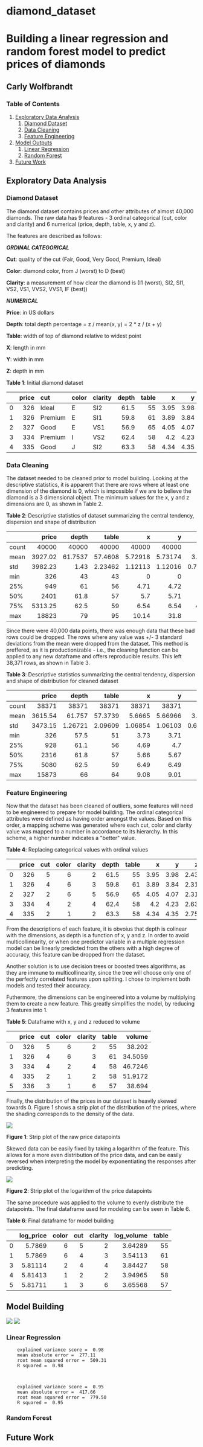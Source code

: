 # diamond_dataset
# Building a linear regression and random forest model to predict prices of diamonds
## Carly Wolfbrandt

### Table of Contents
1. [Exploratory Data Analysis](#eda)
    1. [Diamond Dataset](#dataset) 
    2. [Data Cleaning](#cleaning)
    3. [Feature Engineering](#engineering)
4. [Model Outputs](#model)
    1. [Linear Regression](#lm)
    2. [Random Forest](#rf)
5. [Future Work](#future_work)

## Exploratory Data Analysis <a name="eda"></a>

### Diamond Dataset <a name="dataset"></a>

The diamond dataset contains prices and other attributes of almost 40,000 diamonds. The raw data has 9 features - 3 ordinal categorical (cut, color and clarity) and 6 numerical (price, depth, table, x, y and z).

The features are described as follows: 

***ORDINAL CATEGORICAL***

**Cut**: quality of the cut (Fair, Good, Very Good, Premium, Ideal)

**Color**: diamond color, from J (worst) to D (best)

**Clarity**: a measurement of how clear the diamond is (I1 (worst), SI2, SI1, VS2, VS1, VVS2, VVS1, IF (best))

***NUMERICAL***

**Price**: in US dollars

**Depth**: total depth percentage = z / mean(x, y) = 2 * z / (x + y)

**Table**: width of top of diamond relative to widest point

**X**: length in mm 

**Y**: width in mm

**Z**: depth in mm 

**Table 1**: Initial diamond dataset 

|    |   price | cut     | color   | clarity   |   depth |   table |    x |    y |    z |
|---:|--------:|:--------|:--------|:----------|--------:|--------:|-----:|-----:|-----:|
|  0 |     326 | Ideal   | E       | SI2       |    61.5 |      55 | 3.95 | 3.98 | 2.43 |
|  1 |     326 | Premium | E       | SI1       |    59.8 |      61 | 3.89 | 3.84 | 2.31 |
|  2 |     327 | Good    | E       | VS1       |    56.9 |      65 | 4.05 | 4.07 | 2.31 |
|  3 |     334 | Premium | I       | VS2       |    62.4 |      58 | 4.2  | 4.23 | 2.63 |
|  4 |     335 | Good    | J       | SI2       |    63.3 |      58 | 4.34 | 4.35 | 2.75 |

### Data Cleaning <a name="cleaning"></a>

The dataset needed to be cleaned prior to model building. Looking at the descriptive statistics, it is apparent that there are rows where at least one dimension of the diamond is 0, which is impossible if we are to believe the diamond is a 3 dimensional object. The minimum values for the x, y and z dimensions are 0, as shown in Table 2.

**Table 2**: Descriptive statistics of dataset summarizing the central tendency, dispersion and shape of distribution

|       |    price |      depth |       table |           x |           y |            z |
|:------|---------:|-----------:|------------:|------------:|------------:|-------------:|
| count | 40000    | 40000      | 40000       | 40000       | 40000       | 40000        |
| mean  |  3927.02 |    61.7537 |    57.4608  |     5.72918 |     5.73174 |     3.53813  |
| std   |  3982.23 |     1.43   |     2.23462 |     1.12113 |     1.12016 |     0.709047 |
| min   |   326    |    43      |    43       |     0       |     0       |     0        |
| 25%   |   949    |    61      |    56       |     4.71    |     4.72    |     2.91     |
| 50%   |  2401    |    61.8    |    57       |     5.7     |     5.71    |     3.52     |
| 75%   |  5313.25 |    62.5    |    59       |     6.54    |     6.54    |     4.0325   |
| max   | 18823    |    79      |    95       |    10.14    |    31.8     |    31.8      |

Since there were 40,000 data points, there was enough data that these bad rows could be dropped. The rows where any value was +/- 3 standard deviations from the mean were dropped from the dataset. This method is preffered, as it is productionizable - i.e., the cleaning function can be applied to any new dataframe and offers reproducible results. This left 38,371 rows, as shown in Table 3. 

**Table 3**: Descriptive statistics summarizing the central tendency, dispersion and shape of distribution for cleaned dataset

|       |    price |       depth |       table |           x |           y |            z |
|:------|---------:|------------:|------------:|------------:|------------:|-------------:|
| count | 38371    | 38371       | 38371       | 38371       | 38371       | 38371        |
| mean  |  3615.54 |    61.757   |    57.3739  |     5.6665  |     5.66966 |     3.50025  |
| std   |  3473.15 |     1.26721 |     2.09609 |     1.06854 |     1.06103 |     0.660391 |
| min   |   326    |    57.5     |    51       |     3.73    |     3.71    |     1.53     |
| 25%   |   928    |    61.1     |    56       |     4.69    |     4.7     |     2.89     |
| 50%   |  2316    |    61.8     |    57       |     5.66    |     5.67    |     3.5      |
| 75%   |  5080    |    62.5     |    59       |     6.49    |     6.49    |     4.02     |
| max   | 15873    |    66       |    64       |     9.08    |     9.01    |     5.65     |

### Feature Engineering <a name="engineering"></a>

Now that the dataset has been cleaned of outliers, some features will need to be engineered to prepare for model building. The ordinal categorical attributes were defined as having order amongst the values. Based on this order, a mapping scheme was  generated where each cut, color and clarity value was mapped to a number in accordance to its hierarchy. In this scheme, a higher number indicates a "better" value.

**Table 4**: Replacing categorical values with ordinal values

|    |   price |   cut |   color |   clarity | depth |   table |    x |    y |    z |
|---:|--------:|------:|--------:|----------:|--------:|--------:|-----:|-----:|-----:|
|  0 |     326 |     5 |       6 |         2 |    61.5 |      55 | 3.95 | 3.98 | 2.43 |
|  1 |     326 |     4 |       6 |         3 |    59.8 |      61 | 3.89 | 3.84 | 2.31 |
|  2 |     327 |     2 |       6 |         5 |    56.9 |      65 | 4.05 | 4.07 | 2.31 |
|  3 |     334 |     4 |       2 |         4 |    62.4 |      58 | 4.2  | 4.23 | 2.63 |
|  4 |     335 |     2 |       1 |         2 |    63.3 |      58 | 4.34 | 4.35 | 2.75 |

From the descriptions of each feature, it is obvoius that depth is colinear with the dimensions, as depth is a function of x, y and z. In order to avoid multicollinearity, or when one predictor variable in a multiple regression model can be linearly predicted from the others with a high degree of accuracy, this feature can be dropped from the dataset.

Another solution is to use decision trees or boosted trees algorithms, as they are immune to multicollinearity, since the tree will choose only one of the perfectly correlated features upon splitting. I chose to implement both models and tested their accuracy. 

Futhermore, the dimensions can be engineered into a volume by multiplying them to create a new feature. This greatly simplifies the model, by reducing 3 features into 1.

**Table 5**: Dataframe with x, y and z reduced to volume

|    |   price |   cut |   color |   clarity |   table |   volume |
|---:|--------:|------:|--------:|----------:|--------:|---------:|
|  0 |     326 |     5 |       6 |         2 |      55 |  38.202  |
|  1 |     326 |     4 |       6 |         3 |      61 |  34.5059 |
|  3 |     334 |     4 |       2 |         4 |      58 |  46.7246 |
|  4 |     335 |     2 |       1 |         2 |      58 |  51.9172 |
|  5 |     336 |     3 |       1 |         6 |      57 |  38.694  |

Finally, the distribution of the prices in our dataset is heavily skewed towards 0. Figure 1 shows a strip plot of the distribution of the prices, where the shading corresponds to the density of the data.

![](images/no_log_price.png)

**Figure 1**: Strip plot of the raw price datapoints

Skewed data can be easily fixed by taking a logarithm of the feature. This allows for a more even distribution of the price data, and can be easily reversed when interpreting the model by exponentiating the responses after predicting.

![](images/log_price.png)

**Figure 2**: Strip plot of the logarithm of the price datapoints

The same procedure was applied to the volume to evenly distribute the datapoints. The final dataframe used for modeling can be seen in Table 6.

**Table 6**: Final dataframe for model building

|    |   log_price |   color |   cut |   clarity |   log_volume |   table |
|---:|------------:|--------:|------:|----------:|-------------:|--------:|
|  0 |     5.7869  |       6 |     5 |         2 |      3.64289 |      55 |
|  1 |     5.7869  |       6 |     4 |         3 |      3.54113 |      61 |
|  3 |     5.81114 |       2 |     4 |         4 |      3.84427 |      58 |
|  4 |     5.81413 |       1 |     2 |         2 |      3.94965 |      58 |
|  5 |     5.81711 |       1 |     3 |         6 |      3.65568 |      57 |

## Model Building <a name="model"></a>

![](images/studentized_residuals_nolog.png)
![](images/log_resid.png)
 

### Linear Regression <a name="lm"></a>

        explained variance score =  0.98
        mean absolute error =  277.11
        root mean squared error =  509.31
        R squared =  0.98



        explained variance score =  0.95
        mean absolute error =  417.66
        root mean squared error =  779.50
        R squared =  0.95
    


### Random Forest <a name="rf"></a>

## Future Work <a name="future_work"></a>








